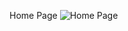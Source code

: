 Home Page
![Home Page](https://github.com/user-attachments/assets/d51d3e63-0559-4073-bb33-15399079912d)
